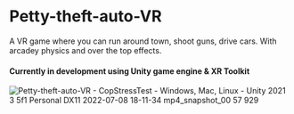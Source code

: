 # Petty-theft-auto-VR
A VR game where you can run around town, shoot guns, drive cars. With arcadey physics and over the top effects.

#### Currently in development using Unity game engine & XR Toolkit

![Petty-theft-auto-VR - CopStressTest - Windows, Mac, Linux - Unity 2021 3 5f1 Personal _DX11_ 2022-07-08 18-11-34 mp4_snapshot_00 57 929](https://user-images.githubusercontent.com/69061229/181132295-f28aa8b0-31ef-4930-8acf-c7f0ccead527.jpg)
